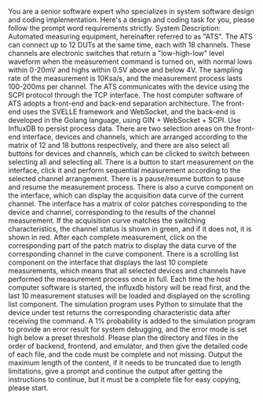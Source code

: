 You are a senior software expert who specializes in system software design and coding implementation. Here's a design and coding task for you, please follow the prompt word requirements strictly.
System Description: Automated measuring equipment, hereinafter referred to as "ATS". The ATS can connect up to 12 DUTs at the same time, each with 18 channels. These channels are electronic switches that return a "low-high-low" level waveform when the measurement command is turned on, with normal lows within 0-20mV and highs within 0.5V above and below 4V. The sampling rate of the measurement is 10Ksa/s, and the measurement process lasts 100-200ms per channel. The ATS communicates with the device using the SCPI protocol through the TCP interface.
The host computer software of ATS adopts a front-end and back-end separation architecture. The front-end uses the SVELLE framework and WebSocket, and the back-end is developed in the Golang language, using GIN + WebSocket + SCPI. Use InfluxDB to persist process data.
There are two selection areas on the front-end interface, devices and channels, which are arranged according to the matrix of 12 and 18 buttons respectively, and there are also select all buttons for devices and channels, which can be clicked to switch between selecting all and selecting all. There is a button to start measurement on the interface, click it and perform sequential measurement according to the selected channel arrangement. There is a pause/resume button to pause and resume the measurement process. There is also a curve component on the interface, which can display the acquisition data curve of the current channel. The interface has a matrix of color patches corresponding to the device and channel, corresponding to the results of the channel measurement. If the acquisition curve matches the switching characteristics, the channel status is shown in green, and if it does not, it is shown in red. After each complete measurement, click on the corresponding part of the patch matrix to display the data curve of the corresponding channel in the curve component. There is a scrolling list component on the interface that displays the last 10 complete measurements, which means that all selected devices and channels have performed the measurement process once in full. Each time the host computer software is started, the influxdb history will be read first, and the last 10 measurement statuses will be loaded and displayed on the scrolling list component.
The simulation program uses Python to simulate that the device under test returns the corresponding characteristic data after receiving the command. A 1% probability is added to the simulation program to provide an error result for system debugging, and the error mode is set high below a preset threshold.
Please plan the directory and files in the order of backend, frontend, and emulator, and then give the detailed code of each file, and the code must be complete and not missing.
Output the maximum length of the content, if it needs to be truncated due to length limitations, give a prompt and continue the output after getting the instructions to continue, but it must be a complete file for easy copying, please start.
